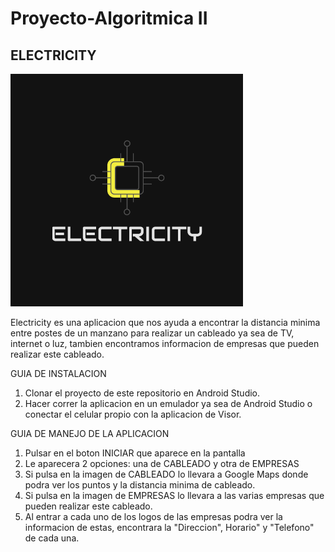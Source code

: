 # Proyecto-Algoritmica II
## ELECTRICITY

![Image text](https://github.com/Cami7102/Proyecto-AlgoritmicaII/blob/main/Imagenes/logo2.png)

Electricity es una aplicacion que nos ayuda a encontrar la distancia minima entre postes de un manzano para realizar un cableado ya sea de TV, internet o luz, tambien encontramos informacion de empresas que pueden realizar este cableado.

GUIA DE INSTALACION 

1. Clonar el proyecto de este repositorio en Android Studio.
2. Hacer correr la aplicacion en un emulador ya sea de Android Studio o conectar el celular propio con la aplicacion de Visor.

GUIA DE MANEJO DE LA APLICACION

1. Pulsar en el boton INICIAR que aparece en la pantalla
2. Le aparecera 2 opciones: una de CABLEADO y otra de EMPRESAS
3. Si pulsa en la imagen de CABLEADO lo llevara a Google Maps donde podra ver los puntos y la distancia minima de cableado.
4. Si pulsa en la imagen de EMPRESAS lo llevara a las varias empresas que pueden realizar este cableado.
5. Al entrar a cada uno de los logos de las empresas podra ver la informacion de estas, encontrara la "Direccion", Horario" y "Telefono" de cada una. 
